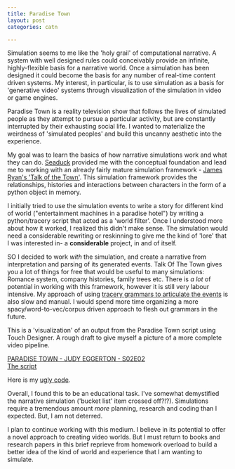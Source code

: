 ```yaml
---
title: Paradise Town
layout: post
categories: catn

---
```


Simulation seems to me like the 'holy grail' of computational narrative.  A system with well designed rules could conceivably provide an infinite, highly-flexible basis for a narrative world.  Once a simulation has been designed it could become the basis for any number of real-time content driven systems. My interest, in particular, is to use simulation as a basis for 'generative video' systems through visualization of the simulation in video or game engines.

Paradise Town is a reality television show that follows the lives of simulated people as they attempt to pursue a particular activity, but are constantly interrupted by their exhausting social life. I wanted to materialize the weirdness of 'simulated peoples' and build this uncanny aesthetic into the experience.

My goal was to learn the basics of how narrative simulations work and what they can do. [Seaduck](https://github.com/aparrish/seaduck) provided me with the conceptual foundation and lead me to working with an already fairly mature simulation framework - [James Ryan's 'Talk of the Town'](https://github.com/james-owen-ryan/talktown). This simulation framework provides the relationships, histories and interactions between characters in the form of a python object in memory.

I initially tried to use the simulation events to write a story for different kind of world ("entertainment machines in a paradise hotel") by writing a python/tracery script that acted as a 'world filter'. Once I understood more about how it worked, I realized this didn't make sense. The simulation would need a considerable rewriting or reskinning to give me the kind of 'lore' that I was interested in- a **considerable** project, in and of itself.

SO I decided to work _with_ the simulation, and create a
narrative from interpretation and parsing of its generated events. Talk Of The Town gives you a lot of things for free that would be useful to many simulations: Romance system, company histories, family trees etc. There is _a lot_ of potential in working with this framework, however it is still very labour intensive.  My approach of using [tracery grammars to articulate the events](https://github.com/samhains/talktown/blob/master/paradise_town.py#L98) is also slow and manual. I would spend more time organizing a more spacy/word-to-vec/corpus driven approach to flesh out grammars in the future.


This is a 'visualization' of an output from the Paradise Town script using Touch Designer. A rough draft to give myself a picture of a more complete video pipeline.

[PARADISE TOWN - JUDY EGGERTON - S02E02](https://vimeo.com/295661184/318ede9228)<br>
[The script](https://gist.github.com/samhains/d905e25fb14f99949a14e14eb837860b)

Here is my [ugly code](https://github.com/samhains/talktown/blob/master/paradise_town.py).

Overall, I found this to be an  educational task. I've somewhat demystified the narrative simulation ('bucket list' item crossed off?!?). Simulations require a tremendous amount _more_ planning, research and coding than I expected. But, I am not deterred.  

I plan to continue working with this medium.  I believe in its potential to offer a novel approach to creating video worlds. But I must return to books and research papers in this brief reprieve from homework overload to build a better idea of the kind of world and experience that I am wanting to simulate.
